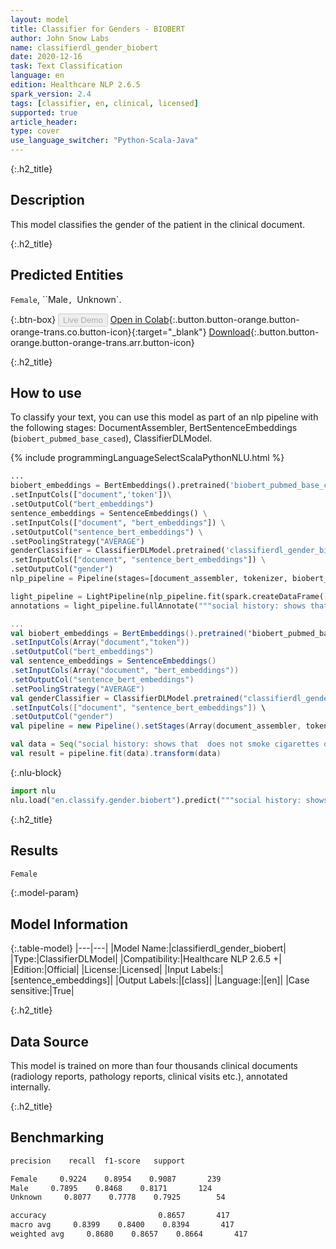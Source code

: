```yaml
---
layout: model
title: Classifier for Genders - BIOBERT
author: John Snow Labs
name: classifierdl_gender_biobert
date: 2020-12-16
task: Text Classification
language: en
edition: Healthcare NLP 2.6.5
spark_version: 2.4
tags: [classifier, en, clinical, licensed]
supported: true
article_header:
type: cover
use_language_switcher: "Python-Scala-Java"
---
```


{:.h2_title}
## Description

This model classifies the gender of the patient in the clinical document. 

{:.h2_title}
## Predicted Entities

`Female`, ``Male`, `Unknown`.

{:.btn-box}
<button class="button button-orange" disabled>Live Demo</button>
[Open in Colab](https://colab.research.google.com/github/JohnSnowLabs/spark-nlp-workshop/blob/master/tutorials/streamlit_notebooks/healthcare/CLINICAL_CLASSIFICATION.ipynb){:.button.button-orange.button-orange-trans.co.button-icon}{:target="_blank"}
[Download](https://s3.amazonaws.com/auxdata.johnsnowlabs.com/clinical/models/classifierdl_gender_biobert_en_2.6.4_2.4_1608119684447.zip){:.button.button-orange.button-orange-trans.arr.button-icon}

{:.h2_title}
## How to use
To classify your text, you can use this model as part of an nlp pipeline with the following stages: DocumentAssembler, BertSentenceEmbeddings (`biobert_pubmed_base_cased`), ClassifierDLModel.

<div class="tabs-box" markdown="1">
{% include programmingLanguageSelectScalaPythonNLU.html %}


```python
...
biobert_embeddings = BertEmbeddings().pretrained('biobert_pubmed_base_cased') \
.setInputCols(["document",'token'])\
.setOutputCol("bert_embeddings")
sentence_embeddings = SentenceEmbeddings() \
.setInputCols(["document", "bert_embeddings"]) \
.setOutputCol("sentence_bert_embeddings") \
.setPoolingStrategy("AVERAGE")
genderClassifier = ClassifierDLModel.pretrained('classifierdl_gender_biobert', 'en', 'clinical/models') \
.setInputCols(["document", "sentence_bert_embeddings"]) \
.setOutputCol("gender")
nlp_pipeline = Pipeline(stages=[document_assembler, tokenizer, biobert_embeddings, sentence_embeddings, gender_classifier])

light_pipeline = LightPipeline(nlp_pipeline.fit(spark.createDataFrame([['']]).toDF("text")))
annotations = light_pipeline.fullAnnotate("""social history: shows that  does not smoke cigarettes or drink alcohol, lives in a nursing home. family history: shows a family history of breast cancer.""")

```
```scala
...
val biobert_embeddings = BertEmbeddings().pretrained('biobert_pubmed_base_cased')
.setInputCols(Array("document","token"))
.setOutputCol("bert_embeddings")
val sentence_embeddings = SentenceEmbeddings()
.setInputCols(Array("document", "bert_embeddings"))
.setOutputCol("sentence_bert_embeddings")
.setPoolingStrategy("AVERAGE") 
val genderClassifier = ClassifierDLModel.pretrained("classifierdl_gender_biobert", "en", "clinical/models") \
.setInputCols(["document", "sentence_bert_embeddings"]) \
.setOutputCol("gender")
val pipeline = new Pipeline().setStages(Array(document_assembler, tokenizer, biobert_embeddings, sentence_embeddings, gender_classifier))

val data = Seq("social history: shows that  does not smoke cigarettes or drink alcohol, lives in a nursing home. family history: shows a family history of breast cancer.").toDF("text")
val result = pipeline.fit(data).transform(data)
```


{:.nlu-block}
```python
import nlu
nlu.load("en.classify.gender.biobert").predict("""social history: shows that  does not smoke cigarettes or drink alcohol, lives in a nursing home. family history: shows a family history of breast cancer.""")
```

</div>

{:.h2_title}
## Results

```bash
Female
```

{:.model-param}
## Model Information

{:.table-model}
|---|---|
|Model Name:|classifierdl_gender_biobert|
|Type:|ClassifierDLModel|
|Compatibility:|Healthcare NLP 2.6.5 +|
|Edition:|Official|
|License:|Licensed|
|Input Labels:|[sentence_embeddings]|
|Output Labels:|[class]|
|Language:|[en]|
|Case sensitive:|True|

{:.h2_title}
## Data Source
This model is trained on more than four thousands clinical documents (radiology reports, pathology reports, clinical visits etc.), annotated internally.

{:.h2_title}
## Benchmarking
```bash
precision    recall  f1-score   support

Female     0.9224    0.8954    0.9087       239
Male     0.7895    0.8468    0.8171       124
Unknown     0.8077    0.7778    0.7925        54

accuracy                         0.8657       417
macro avg     0.8399    0.8400    0.8394       417
weighted avg     0.8680    0.8657    0.8664       417
```